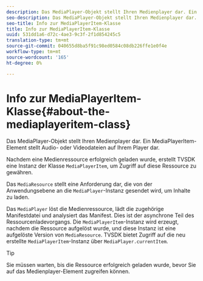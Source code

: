 ```yaml
---
description: Das MediaPlayer-Objekt stellt Ihren Medienplayer dar. Ein MediaPlayerItem-Element stellt Audio- oder Videodateien auf Ihrem Player dar.
seo-description: Das MediaPlayer-Objekt stellt Ihren Medienplayer dar. Ein MediaPlayerItem-Element stellt Audio- oder Videodateien auf Ihrem Player dar.
seo-title: Info zur MediaPlayerItem-Klasse
title: Info zur MediaPlayerItem-Klasse
uuid: 531dd1a6-d72c-4ae3-9c3f-2f1d854245c5
translation-type: tm+mt
source-git-commit: 040655d8ba5f91c98ed0584c08db226ffe1e0f4e
workflow-type: tm+mt
source-wordcount: '165'
ht-degree: 0%

---
```



# Info zur MediaPlayerItem-Klasse{#about-the-mediaplayeritem-class}

Das MediaPlayer-Objekt stellt Ihren Medienplayer dar. Ein MediaPlayerItem-Element stellt Audio- oder Videodateien auf Ihrem Player dar.

<!--<a id="section_01BC89E5C5A94D0A95EF9D29FBCE758A"></a>-->

Nachdem eine Medienressource erfolgreich geladen wurde, erstellt TVSDK eine Instanz der Klasse `MediaPlayerItem`, um Zugriff auf diese Ressource zu gewähren.

Das `MediaResource` stellt eine Anforderung dar, die von der Anwendungsebene an die `MediaPlayer`-Instanz gesendet wird, um Inhalte zu laden.

Das `MediaPlayer` löst die Medienressource, lädt die zugehörige Manifestdatei und analysiert das Manifest. Dies ist der asynchrone Teil des Ressourcenladevorgangs. Die `MediaPlayerItem`-Instanz wird erzeugt, nachdem die Ressource aufgelöst wurde, und diese Instanz ist eine aufgelöste Version von `MediaResource`. TVSDK bietet Zugriff auf die neu erstellte `MediaPlayerItem`-Instanz über `MediaPlayer.currentItem`.

>[!TIP]
>
>Sie müssen warten, bis die Ressource erfolgreich geladen wurde, bevor Sie auf das Medienplayer-Element zugreifen können.

